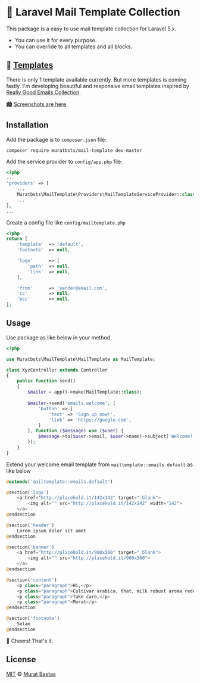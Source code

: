 # 💌 Laravel Mail Template Collection

This package is a easy to use mail template collection for Laravel 5.x.
* You can use it for every purpose.
* You can override to all templates and all blocks.

## 🎨 [Templates](./screenshots)

There is only 1 template available currently. But more templates is coming fastly.
I'm developing beautiful and responsive email templates inspired by [Really Good Emails Collection](https://codepen.io/reallygoodemails).

🏙 [Screenshots are here](./screenshots)

## Installation

Add the package is to `composer.json` file:

```shell
composer require muratbsts/mail-template dev-master
```

Add the service provider to `config/app.php` file:

```php
<?php
...
'providers' => [
    ...
    Muratbsts\MailTemplate\Providers\MailTemplateServiceProvider::class,
    ...
],
...
```

Create a config file like `config/mailtemplate.php`

```php
<?php
return [
    'template'  => 'default',
    'footnote'  => null,

    'logo'      => [
        'path'  => null,
        'link'  => null,
    ],

    'from'      => 'sender@email.com',
    'cc'        => null,
    'bcc'       => null,
];
```

## Usage

Use package as like below in your method

```php
<?php

use Muratbsts\MailTemplate\MailTemplate as MailTemplate;

class XyzController extends Controller
{
    public function send()
    {
        $mailer = app()->make(MailTemplate::class);
    
        $mailer->send('emails.welcome', [
            'button' => [
                'text' => 'Sign up now!',
                'link' => 'https://google.com',
            ]
        ], function ($message) use ($user) {
            $message->to($user->email, $user->name)->subject('Welcome!');
        });
    }
}
```

Extend your welcome email template from `mailtemplate::emails.default` as like below

```php
@extends('mailtemplate::emails.default')

@section('logo')
    <a href="http://placehold.it/142x142" target="_blank">
        <img alt="" src="http://placehold.it/142x142" width="142">
    </a>
@endsection

@section('header')
    Lorem ipsum dolor sit amet
@endsection

@section('banner')
    <a href="http://placehold.it/900x300" target="_blank">
        <img alt="" src="http://placehold.it/900x300">
    </a>
@endsection

@section('content')
    <p class="paragraph">Hi,</p>
    <p class="paragraph">Cultivar arabica, that, milk robust aroma redeye skinny arabica. Qui skinny, americano barista roast crema single shot filter. To go decaffeinated to go, mug iced sit plunger pot con panna decaffeinated barista sugar café au lait. Cup mazagran milk grinder, coffee steamed fair trade and whipped con panna aromatic.</p>
    <p class="paragraph">Take care,</p>
    <p class="paragraph">Murat</p>
@endsection

@section('footnote')
    Selam
@endsection
```

🎉 Cheers! That's it.

## License

[MIT](./LICENCE) &copy; [Murat Bastas](http://muratbt.me)
